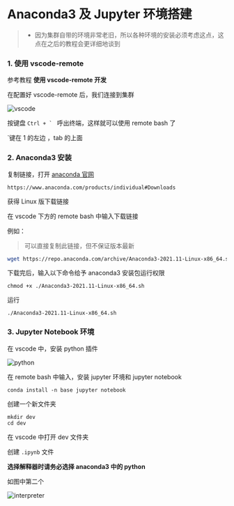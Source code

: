 # Anaconda3 及 Jupyter 环境搭建

>- 因为集群自带的环境非常老旧，所以各种环境的安装必须考虑这点，这点在之后的教程会更详细地谈到

### 1. 使用 vscode-remote

参考教程  **使用 vscode-remote 开发**

在配置好 vscode-remote 后，我们连接到集群

![vscode](https://gitee.com/villard/wiki-images/raw/master/anaconda3/vscode.webp)



按键盘 ``Ctrl + ` `` 呼出终端，这样就可以使用 remote bash 了

`键在 1 的左边 ，tab 的上面

### 2. Anaconda3 安装

复制链接，打开 [anaconda 官网](https://www.anaconda.com/products/individual#Download)

```
https://www.anaconda.com/products/individual#Downloads
```

获得 Linux 版下载链接



在 vscode 下方的 remote bash 中输入下载链接

例如：

> 可以直接复制此链接，但不保证版本最新

```sh
wget https://repo.anaconda.com/archive/Anaconda3-2021.11-Linux-x86_64.sh
```



下载完后，输入以下命令给予 anaconda3 安装包运行权限

```shell
chmod +x ./Anaconda3-2021.11-Linux-x86_64.sh
```

运行

```shell
./Anaconda3-2021.11-Linux-x86_64.sh
```

### 3. Jupyter Notebook 环境

在 vscode 中，安装 python 插件

![python](https://gitee.com/villard/wiki-images/raw/master/anaconda3/python.webp)



在 remote bash 中输入，安装 jupyter 环境和 jupyter notebook

```shell
conda install -n base jupyter notebook
```



创建一个新文件夹

```shell
mkdir dev
cd dev
```

在 vscode 中打开 dev 文件夹

创建 `.ipynb` 文件

<b>选择解释器时请务必选择 anaconda3 中的 python </b>

如图中第二个

![interpreter](https://gitee.com/villard/wiki-images/raw/master/anaconda3/chooseinterpreter.webp)

